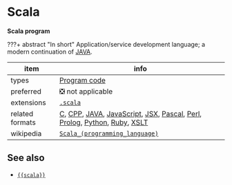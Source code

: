 

# Scala

**Scala program**

???+ abstract "In short"
    Application/service development language; a modern continuation of [JAVA](../fileFormats/java.md).

item | info
--- | ---
types | [Program code](../dataTypes/programCode.md)
preferred | ❎ not applicable
extensions | [`.scala`](../extensions/scala.md)
related formats | [C](../fileFormats/c.md), [CPP](../fileFormats/cpp.md), [JAVA](../fileFormats/java.md), [JavaScript](../fileFormats/javascript.md), [JSX](../fileFormats/jsx.md), [Pascal](../fileFormats/pascal.md), [Perl](../fileFormats/perl.md), [Prolog](../fileFormats/prolog.md), [Python](../fileFormats/python.md), [Ruby](../fileFormats/ruby.md), [XSLT](../fileFormats/xslt.md)
wikipedia | [`Scala_(programming_language)`]({{wikipedia}}/Scala_(programming_language))



## See also
*   [`{{scala}}`]({{scala}})



